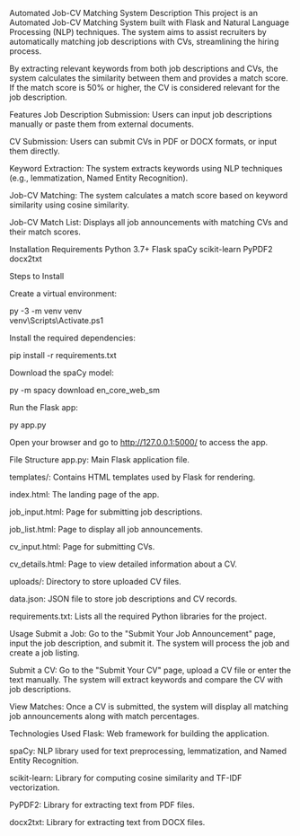 Automated Job-CV Matching System
Description
This project is an Automated Job-CV Matching System built with Flask and Natural Language Processing (NLP) techniques. The system aims to assist recruiters by automatically matching job descriptions with CVs, streamlining the hiring process.

By extracting relevant keywords from both job descriptions and CVs, the system calculates the similarity between them and provides a match score. If the match score is 50% or higher, the CV is considered relevant for the job description.

Features
Job Description Submission: Users can input job descriptions manually or paste them from external documents.

CV Submission: Users can submit CVs in PDF or DOCX formats, or input them directly.

Keyword Extraction: The system extracts keywords using NLP techniques (e.g., lemmatization, Named Entity Recognition).

Job-CV Matching: The system calculates a match score based on keyword similarity using cosine similarity.

Job-CV Match List: Displays all job announcements with matching CVs and their match scores.

Installation
Requirements
Python 3.7+
Flask
spaCy
scikit-learn
PyPDF2
docx2txt

Steps to Install

Create a virtual environment:

py -3 -m venv venv  
venv\Scripts\Activate.ps1    

Install the required dependencies:

pip install -r requirements.txt

Download the spaCy model:

py -m spacy download en_core_web_sm

Run the Flask app:

py app.py

Open your browser and go to http://127.0.0.1:5000/ to access the app.

File Structure
app.py: Main Flask application file.

templates/: Contains HTML templates used by Flask for rendering.

index.html: The landing page of the app.

job_input.html: Page for submitting job descriptions.

job_list.html: Page to display all job announcements.

cv_input.html: Page for submitting CVs.

cv_details.html: Page to view detailed information about a CV.

uploads/: Directory to store uploaded CV files.

data.json: JSON file to store job descriptions and CV records.

requirements.txt: Lists all the required Python libraries for the project.

Usage
Submit a Job: Go to the "Submit Your Job Announcement" page, input the job description, and submit it. The system will process the job and create a job listing.

Submit a CV: Go to the "Submit Your CV" page, upload a CV file or enter the text manually. The system will extract keywords and compare the CV with job descriptions.

View Matches: Once a CV is submitted, the system will display all matching job announcements along with match percentages.

Technologies Used
Flask: Web framework for building the application.

spaCy: NLP library used for text preprocessing, lemmatization, and Named Entity Recognition.

scikit-learn: Library for computing cosine similarity and TF-IDF vectorization.

PyPDF2: Library for extracting text from PDF files.

docx2txt: Library for extracting text from DOCX files.
